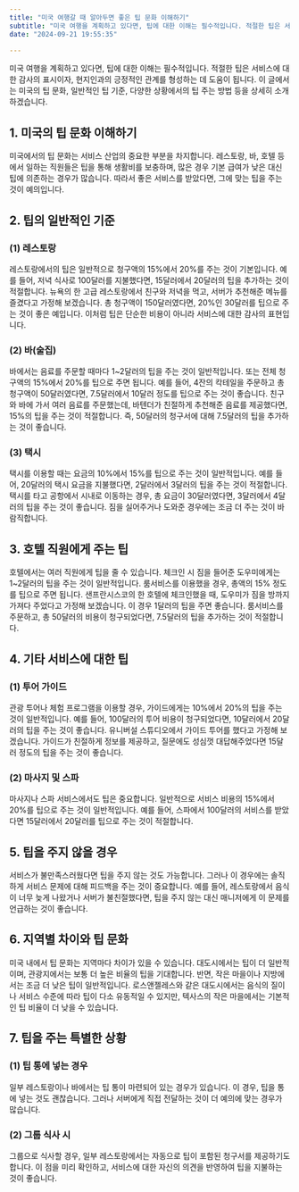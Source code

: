 ```yaml
---
title: "미국 여행갈 때 알아두면 좋은 팁 문화 이해하기"
subtitle: "미국 여행을 계획하고 있다면, 팁에 대한 이해는 필수적입니다. 적절한 팁은 서비스에 대한 감사의 표시이자, 현지인과의 긍정적인 관계를 형성하는 데 도움이 됩니다. 이 글에서는 미국의 팁 문화, 일반적인 팁 기준, 다양한 상황에서의 팁 주는 방법 등을 상세히 소개하는 글입니다."
date: "2024-09-21 19:55:35"

---
```




<p>미국 여행을 계획하고 있다면, 팁에 대한 이해는 필수적입니다. 적절한 팁은 서비스에 대한 감사의 표시이자, 현지인과의 긍정적인 관계를 형성하는 데 도움이 됩니다. 이 글에서는 미국의 팁 문화, 일반적인 팁 기준, 다양한 상황에서의 팁 주는 방법 등을 상세히 소개하겠습니다.</p>

<h2>1. 미국의 팁 문화 이해하기</h2>
<p>미국에서의 팁 문화는 서비스 산업의 중요한 부분을 차지합니다. 레스토랑, 바, 호텔 등에서 일하는 직원들은 팁을 통해 생활비를 보충하며, 많은 경우 기본 급여가 낮은 대신 팁에 의존하는 경우가 많습니다. 따라서 좋은 서비스를 받았다면, 그에 맞는 팁을 주는 것이 예의입니다.</p>

<h2>2. 팁의 일반적인 기준</h2>
<h3>(1) 레스토랑</h3>
<p>레스토랑에서의 팁은 일반적으로 청구액의 15%에서 20%를 주는 것이 기본입니다. 예를 들어, 저녁 식사로 100달러를 지불했다면, 15달러에서 20달러의 팁을 추가하는 것이 적절합니다. 뉴욕의 한 고급 레스토랑에서 친구와 저녁을 먹고, 서버가 추천해준 메뉴를 즐겼다고 가정해 보겠습니다. 총 청구액이 150달러였다면, 20%인 30달러를 팁으로 주는 것이 좋은 예입니다. 이처럼 팁은 단순한 비용이 아니라 서비스에 대한 감사의 표현입니다.</p>

<h3>(2) 바(술집)</h3>
<p>바에서는 음료를 주문할 때마다 1~2달러의 팁을 주는 것이 일반적입니다. 또는 전체 청구액의 15%에서 20%를 팁으로 주면 됩니다. 예를 들어, 4잔의 칵테일을 주문하고 총 청구액이 50달러였다면, 7.5달러에서 10달러 정도를 팁으로 주는 것이 좋습니다. 친구와 바에 가서 여러 음료를 주문했는데, 바텐더가 친절하게 추천해준 음료를 제공했다면, 15%의 팁을 주는 것이 적절합니다. 즉, 50달러의 청구서에 대해 7.5달러의 팁을 추가하는 것이 좋습니다.</p>

<h3>(3) 택시</h3>
<p>택시를 이용할 때는 요금의 10%에서 15%를 팁으로 주는 것이 일반적입니다. 예를 들어, 20달러의 택시 요금을 지불했다면, 2달러에서 3달러의 팁을 주는 것이 적절합니다. 택시를 타고 공항에서 시내로 이동하는 경우, 총 요금이 30달러였다면, 3달러에서 4달러의 팁을 주는 것이 좋습니다. 짐을 실어주거나 도와준 경우에는 조금 더 주는 것이 바람직합니다.</p>

<h2>3. 호텔 직원에게 주는 팁</h2>
<p>호텔에서는 여러 직원에게 팁을 줄 수 있습니다. 체크인 시 짐을 들어준 도우미에게는 1~2달러의 팁을 주는 것이 일반적입니다. 룸서비스를 이용했을 경우, 총액의 15% 정도를 팁으로 주면 됩니다. 샌프란시스코의 한 호텔에 체크인했을 때, 도우미가 짐을 방까지 가져다 주었다고 가정해 보겠습니다. 이 경우 1달러의 팁을 주면 좋습니다. 룸서비스를 주문하고, 총 50달러의 비용이 청구되었다면, 7.5달러의 팁을 추가하는 것이 적절합니다.</p>

<h2>4. 기타 서비스에 대한 팁</h2>
<h3>(1) 투어 가이드</h3>
<p>관광 투어나 체험 프로그램을 이용할 경우, 가이드에게는 10%에서 20%의 팁을 주는 것이 일반적입니다. 예를 들어, 100달러의 투어 비용이 청구되었다면, 10달러에서 20달러의 팁을 주는 것이 좋습니다. 유니버설 스튜디오에서 가이드 투어를 했다고 가정해 보겠습니다. 가이드가 친절하게 정보를 제공하고, 질문에도 성심껏 대답해주었다면 15달러 정도의 팁을 주는 것이 좋습니다.</p>

<h3>(2) 마사지 및 스파</h3>
<p>마사지나 스파 서비스에서도 팁은 중요합니다. 일반적으로 서비스 비용의 15%에서 20%를 팁으로 주는 것이 일반적입니다. 예를 들어, 스파에서 100달러의 서비스를 받았다면 15달러에서 20달러를 팁으로 주는 것이 적절합니다.</p>

<h2>5. 팁을 주지 않을 경우</h2>
<p>서비스가 불만족스러웠다면 팁을 주지 않는 것도 가능합니다. 그러나 이 경우에는 솔직하게 서비스 문제에 대해 피드백을 주는 것이 중요합니다. 예를 들어, 레스토랑에서 음식이 너무 늦게 나왔거나 서버가 불친절했다면, 팁을 주지 않는 대신 매니저에게 이 문제를 언급하는 것이 좋습니다.</p>

<h2>6. 지역별 차이와 팁 문화</h2>
<p>미국 내에서 팁 문화는 지역마다 차이가 있을 수 있습니다. 대도시에서는 팁이 더 일반적이며, 관광지에서는 보통 더 높은 비율의 팁을 기대합니다. 반면, 작은 마을이나 지방에서는 조금 더 낮은 팁이 일반적입니다. 로스앤젤레스와 같은 대도시에서는 음식의 질이나 서비스 수준에 따라 팁이 다소 유동적일 수 있지만, 텍사스의 작은 마을에서는 기본적인 팁 비율이 더 낮을 수 있습니다.</p>

<h2>7. 팁을 주는 특별한 상황</h2>
<h3>(1) 팁 통에 넣는 경우</h3>
<p>일부 레스토랑이나 바에서는 팁 통이 마련되어 있는 경우가 있습니다. 이 경우, 팁을 통에 넣는 것도 괜찮습니다. 그러나 서버에게 직접 전달하는 것이 더 예의에 맞는 경우가 많습니다.</p>

<h3>(2) 그룹 식사 시</h3>
<p>그룹으로 식사할 경우, 일부 레스토랑에서는 자동으로 팁이 포함된 청구서를 제공하기도 합니다. 이 점을 미리 확인하고, 서비스에 대한 자신의 의견을 반영하여 팁을 지불하는 것이 좋습니다.</p>

